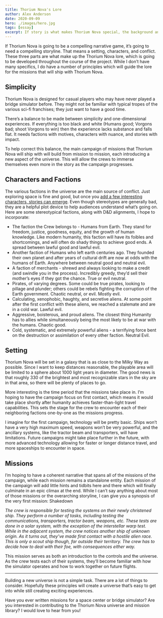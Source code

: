 ```yaml
---
title: Thorium Nova's Lore
author: Alex Anderson
date: 2020-09-09
hero: ./images/hero.jpg
tags: [essay]
excerpt: If story is what makes Thorium Nova special, the background and setting have to be carefully considered.
---
```


If Thorium Nova is going to be a compelling narrative game, it’s going to need a compelling storyline. That means a setting, characters, and conflict. These three parts are what make up the Thorium Nova lore, which is going to be developed throughout the course of the project. While I don’t have many specifics, I do have a number of principles which will guide the lore for the missions that will ship with Thorium Nova.

## Simplicity

Thorium Nova is designed for casual players who may have never played a bridge simulator before. They might not be familiar with typical tropes of the various sci-fi franchises; they just want to have a good time.

There’s a balance to be made between simplicity and one-dimensional experiences. If everything is too black and white (Humans good; Vorgons bad; shoot Vorgons to win) then the experience lacks substance and falls flat. It needs factions with motives, characters with nuance, and stories with impact.

To help correct this balance, the main campaign of missions that Thorium Nova will ship with will build from mission to mission, each introducing a new aspect of the universe. This will allow the crews to immerse themselves even more in the story as the campaign progresses.

## Characters and Factions

The various factions in the universe are the main source of conflict. Just exploring space is fine and good, but once you [add a few interesting characters, stories can emerge](/blog/Bridge-Simulators-and-Education). Even though stereotypes are generally bad, they are a helpful plot device to help audiences understand what’s going on. Here are some stereotypical factions, along with D&D alignments, I hope to incorporate:

- The faction the Crew belongs to - Humans from Earth. They stand for freedom, justice, goodness, equity, and the growth of human knowledge. Like modern humanity, this faction will have its foibles and shortcomings, and will often do shady things to achieve good ends. A spread between lawful good and lawful evil.
- Another faction of Humans who left earth centuries ago. They founded their own planet and after years of cultural drift are now at odds with the humans of Earth. Anywhere between neutral good and neutral evil.
- A faction of merchants - shrewd and always looking to make a credit (and swindle you in the process). Incredibly greedy, they’d sell their mother’s eyes if they got the chance. True or evil neutral.
- Pirates, of varying degrees. Some could be true pirates, looking to pillage and plunder; others could be rebels fighting the corruption of the Earth government. Chaotic neutral, or evil. Mostly evil.
- Calculating, xenophobic, haughty, and secretive aliens. At some point after the first conflict with these aliens, we reached a stalemate and are in a cold war. Lawful evil.
- Aggressive, boisterous, and proud aliens. The closest thing Humanity has to allies while simultaneously being the most likely to be at war with the humans. Chaotic good.
- Cold, systematic, and extremely powerful aliens - a terrifying force bent on the destruction or assimilation of every other faction. Neutral Evil.

## Setting

Thorium Nova will be set in a galaxy that is as close to the Milky Way as possible. Since I want to keep distances reasonable, the playable area will be limited to a sphere about 1000 light years in diameter. The good news is that roughly 330 of the brightest and most recognizable stars in the sky are in that area, so there will be plenty of places to go.

More interesting is the time period that the missions take place in. I’m hoping to have the campaign focus on first contact, which means it would take place shortly after humanity achieves faster-than-light travel capabilities. This sets the stage for the crew to encounter each of their neighboring factions one-by-one as the missions progress.

I imagine for the first campaign, technology will be pretty basic. Ships won’t have a very high maximum speed, weapons won’t be very powerful, and the ancillary systems, like the tractor beam and transporters, will have limitations. Future campaigns might take place further in the future, with more advanced technology allowing for faster or longer distance travel, and more spaceships to encounter in space.

## Missions

I’m hoping to have a coherent narrative that spans all of the missions of the campaign, while each mission remains a standalone entity. Each mission of the campaign will add little hints and tidbits here and there which will finally culminate in an epic climax at the end. While I can’t say anything about most of those missions or the overarching storyline, I can give you a synopsis of the very first mission: Shakedown

_The crew is responsible for testing the systems on their newly christened ship. They perform a number of tasks, including testing the communications, transporters, tractor beam, weapons, etc. These tests are done in a solar system, with the exception of the interstellar warp test. While in the adjacent system, the crew notices another ship of unknown origin. As it turns out, they’ve made first contact with a hostile alien race. This is only a scout ship though, far outside their territory. The crew has to decide how to deal with their foe, with consequences either way._

This mission serves as both an introduction to the controls and the universe. As the crew tests each of their systems, they’ll become familiar with how the simulator operates and how to work together on future flights.

---

Building a new universe is not a simple task. There are a lot of things to consider. Hopefully these principles will create a universe that’s easy to get into while still creating exciting experiences.

Have you ever written missions for a space center or bridge simulator? Are you interested in contributing to the Thorium Nova universe and mission library? I would love to hear from you!
